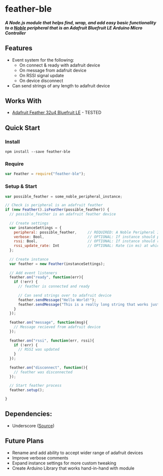 # feather-ble

##### A Node.js module that helps find, wrap, and add easy basic functionality to a [Noble](https://github.com/sandeepmistry/noble) peripheral that is an Adafruit Bluefruit LE Arduino Micro Controller

## Features
* Event system for the following:
  * On connect & ready with adafruit device
  * On message from adafruit device
  * On RSSI signal update
  * On device disconnect
* Can send strings of any length to adafruit device

## Works With
* [Adafruit Feather 32u4 Bluefruit LE](https://learn.adafruit.com/adafruit-feather-32u4-bluefruit-le/overview) - TESTED

## Quick Start

### Install
```shell
npm install --save feather-ble
```

### Require
```js
var Feather = require("feather-ble");
```

### Setup & Start
```js
var possible_feather = some_noble_peripheral_instance;

// Check is peripheral is an adafruit feather
if (new Feather().isFeather(possible_feather)) {
  // possible_feather is an adafruit feather device
  
  // Create settings
  var instanceSettings = {
    peripheral: possible_feather,     // REQUIRED: A Noble Peripheral Instance to use
    verbose: Bool,                    // OPTIONAL: If instance should print out logs to console (default FALSE)
    rssi: Bool,                       // OPTIONAL: If instance should request/trigger RSSI updates (default FALSE)
    rssi_update_rate: Int             // OPTIONAL: Rate (in ms) at which RSSI updates should be requested/triggered (default 5000)
  };
  
  // Create instance
  var feather = new Feather(instanceSettings);
  
  // Add event listeners
  feather.on("ready", function(err){
    if (!err) {
      // feather is connected and ready
      
      // Can send strings over to adafruit device
      feather.sendMessage("Hello World!");
      feather.sendMessage("This is a really long string that works just as well :)");
    }
  });
  
  feather.on("message", function(msg){
    // Message recieved from adafruit device
  });
  
  feather.on("rssi", function(err, rssi){
    if (!err) {
      // RSSI was updated
    }
  });
  
  feather.on("disconnect", function(){
    // feather was disconnected
  });
  
  // Start feather process
  feather.setup();

}
```

## Dependencies:
- Underscore ([Source](http://underscorejs.org))

## Future Plans
- Rename and add ability to accept wider range of adafruit devices
- Improve verbose comments
- Expand instance settings for more custom tweaking
- Create Arduino Library that works hand-in-hand with module
